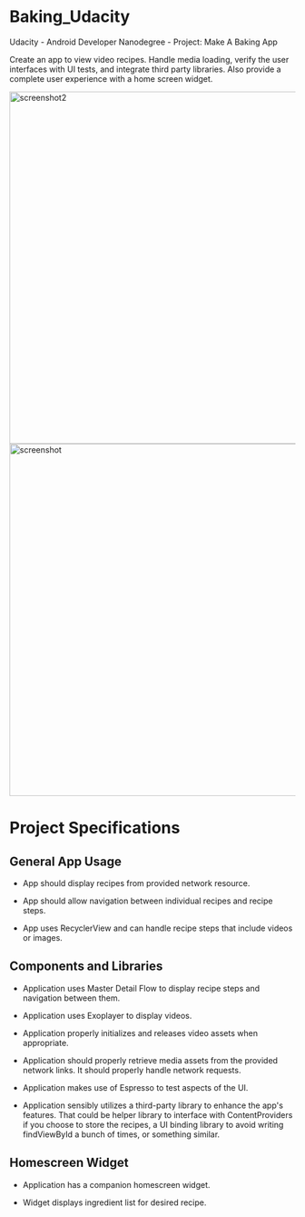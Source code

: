 # Baking_Udacity 

Udacity - Android Developer Nanodegree - Project: Make A Baking App

Create an app to view video recipes. Handle media loading, verify the user interfaces with UI tests, and integrate third party libraries. Also provide a complete user experience with a home screen widget.

<p float="left"> 
<img raw="true"  width="620"  alt="screenshot2" src="https://github.com/aencg/.github/blob/master/baking_images/Screenshot_1596100640.png?raw=true">
<img raw="true" width="620" alt="screenshot" src="https://github.com/aencg/.github/blob/master/baking_images/Screenshot_1596100632.png?raw=true">  
 </p>
 

# Project Specifications
## General App Usage
- App should display recipes from provided network resource.
 
- App should allow navigation between individual recipes and recipe steps.
 
- App uses RecyclerView and can handle recipe steps that include videos or images.

 ## Components and Libraries
 
 - Application uses Master Detail Flow to display recipe steps and navigation between them. 

 - Application uses Exoplayer to display videos. 
 
 - Application properly initializes and releases video assets when appropriate. 
 
 - Application should properly retrieve media assets from the provided network links. It should properly handle network requests.
 
 - Application makes use of Espresso to test aspects of the UI.
 
 - Application sensibly utilizes a third-party library to enhance the app's features. That could be helper library to interface with ContentProviders if you choose to store the recipes, a UI binding library to avoid writing findViewById a bunch of times, or something similar. 
 
## Homescreen Widget

 - Application has a companion homescreen widget. 

 - Widget displays ingredient list for desired recipe.
